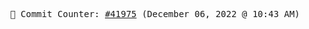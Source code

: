 <p align="center">
    <samp>
        📮 Commit Counter: <a href="https://github.com/Javascript-void0/Javascript-void0/commits/main">#41975</a> (December 06, 2022 @ 10:43 AM)
    </samp>
</p>